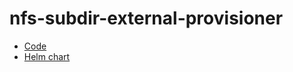 # nfs-subdir-external-provisioner

* [Code](https://github.com/kubernetes-sigs/nfs-subdir-external-provisioner)
* [Helm chart](https://github.com/kubernetes-sigs/nfs-subdir-external-provisioner/tree/master/charts/nfs-subdir-external-provisioner)
